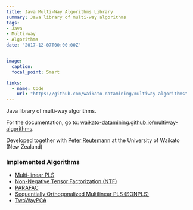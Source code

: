 ```yaml
---
title: Java Multi-Way Algorithms Library
summary: Java library of multi-way algorithms
tags:
- Java
- Multi-way
- Algorithms
date: "2017-12-07T00:00:00Z"


image:
  caption: 
  focal_point: Smart

links:
  - name: Code
    url: "https://github.com/waikato-datamining/multiway-algorithms"
---
```


Java library of multi-way algorithms.

For the documentation, go to: [waikato-datamining.github.io/multiway-algorithms](https://waikato-datamining.github.io/multiway-algorithms/).
 
Developed together with [Peter Reutemann](https://www.cms.waikato.ac.nz/~fracpete/) at the University of Waikato (New Zealand)

### Implemented Algorithms

* [Multi-linear PLS](http://onlinelibrary.wiley.com/doi/10.1002/(SICI)1099-128X(199601)10:1%3C47::AID-CEM400%3E3.0.CO;2-C/epdf)
* [Non-Negative Tensor Factorization (NTF)](https://dl.acm.org/citation.cfm?id=1102451)
* [PARAFAC](https://doi.org/10.1016/S0169-7439(97)00032-4)
* [Sequentially Orthogonalized Multilinear PLS (SONPLS)](https://doi.org/10.1016/j.chemolab.2017.03.002)
* [TwoWayPCA](http://models.life.ku.dk/sites/default/files/NPLS_Rver.zip)

